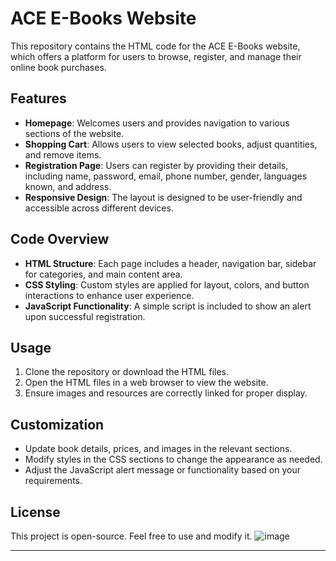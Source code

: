 # ACE E-Books Website

This repository contains the HTML code for the ACE E-Books website, which offers a platform for users to browse, register, and manage their online book purchases.

## Features

- **Homepage**: Welcomes users and provides navigation to various sections of the website.
- **Shopping Cart**: Allows users to view selected books, adjust quantities, and remove items.
- **Registration Page**: Users can register by providing their details, including name, password, email, phone number, gender, languages known, and address.
- **Responsive Design**: The layout is designed to be user-friendly and accessible across different devices.

## Code Overview

- **HTML Structure**: Each page includes a header, navigation bar, sidebar for categories, and main content area.
- **CSS Styling**: Custom styles are applied for layout, colors, and button interactions to enhance user experience.
- **JavaScript Functionality**: A simple script is included to show an alert upon successful registration.

## Usage

1. Clone the repository or download the HTML files.
2. Open the HTML files in a web browser to view the website.
3. Ensure images and resources are correctly linked for proper display.

## Customization

- Update book details, prices, and images in the relevant sections.
- Modify styles in the CSS sections to change the appearance as needed.
- Adjust the JavaScript alert message or functionality based on your requirements.

## License

This project is open-source. Feel free to use and modify it.
![image](https://github.com/user-attachments/assets/472855e1-d281-47ff-aeec-7616411f89f0)


---
